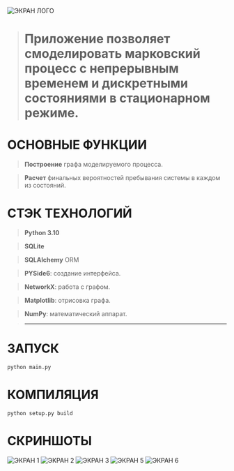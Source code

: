 ![ЭКРАН ЛОГО](https://i.ibb.co/6RBzRmy/1.png)
> # Приложение позволяет смоделировать марковский процесс с непрерывным временем и дискретными состояниями в стационарном режиме.


# ОСНОВНЫЕ ФУНКЦИИ
> **Построение** графа моделируемого процесса.

> **Расчет** финальных вероятностей пребывания системы в каждом из состояний.

# СТЭК ТЕХНОЛОГИЙ
> **Python 3.10**

> **SQLite** 

> **SQLAlchemy** ORM 

> **PYSide6**: создание интерфейса.

> **NetworkX**: работа с графом.

> **Matplotlib**: отрисовка графа.

> **NumPy**: математический аппарат.

> **** 

# ЗАПУСК 
```console
python main.py
```
# КОМПИЛЯЦИЯ
```console
python setup.py build
```
# СКРИНШОТЫ
![ЭКРАН 1](https://i.ibb.co/b6ydRjN/2.png)
![ЭКРАН 2](https://i.ibb.co/rt2h6G7/3.png)
![ЭКРАН 3](https://i.ibb.co/t32fkz1/4.png)
![ЭКРАН 5](https://i.ibb.co/xzKwgLB/5.png)
![ЭКРАН 6](https://i.ibb.co/S7f89H1/6.png)






